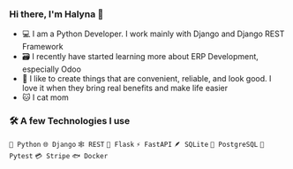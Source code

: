 ### Hi there, I'm Halyna 👋 

- 💻 I am a Python Developer. I work mainly with Django and Django REST Framework
- 🗃️ I recently have started learning more about ERP Development, especially Odoo
- 🌱 I like to create things that are convenient, reliable, and look good. I love it when they bring real benefits and make life easier
- 🐱 I cat mom

### 🛠️ A few Technologies I use
`🐍 Python` `🌐 Django` `🕸️ REST` `🧪 Flask` `⚡ FastAPI` `🪶 SQLite` `🐘 PostgreSQL` `🔧 Pytest` `💳 Stripe` `🐟 Docker` 
